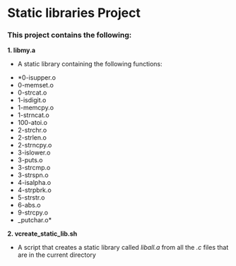 # Static libraries Project  
### This project contains the following:    
**1. libmy.a**
* A static library containing the following functions: 
- *0-isupper.o
- 0-memset.o
- 0-strcat.o
- 1-isdigit.o
- 1-memcpy.o
- 1-strncat.o
- 100-atoi.o
- 2-strchr.o
- 2-strlen.o
- 2-strncpy.o
- 3-islower.o
- 3-puts.o
- 3-strcmp.o
- 3-strspn.o
- 4-isalpha.o
- 4-strpbrk.o
- 5-strstr.o
- 6-abs.o
- 9-strcpy.o
- _putchar.o*  
  
**2. vcreate_static_lib.sh**  
* A script that creates a static library called *liball.a* from all the *.c* files that are in the current directory  
